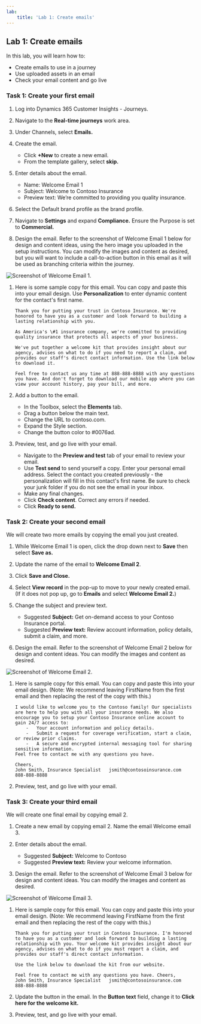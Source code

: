 ```yaml
---
lab:
    title: 'Lab 1: Create emails'
---
```


## Lab 1: Create emails 

In this lab, you will learn how to:
- Create emails to use in a journey
- Use uploaded assets in an email
- Check your email content and go live

### Task 1: Create your first email
1. Log into Dynamics 365 Customer Insights - Journeys.

1. Navigate to the **Real-time journeys** work area.

1. Under Channels, select **Emails.**

1. Create the email.
   - Click **+New** to create a new email.
   - From the template gallery, select **skip.**

1. Enter details about the email.
   - Name: Welcome Email 1
   - Subject: Welcome to Contoso Insurance
   - Preview text: We’re committed to providing you quality insurance.

1. Select the Default brand profile as the brand profile.

1. Navigate to **Settings** and expand **Compliance.** Ensure the Purpose is set to **Commercial.**

1. Design the email. Refer to the screenshot of Welcome Email 1 below for design and content ideas, using the hero image you uploaded in the setup instructions. You can modify the images and content as desired, but you will want to include a call-to-action button in this email as it will be used as branching criteria within the journey.

![Screenshot of Welcome Email 1.](../media/welcome-email-1-example.png) 

1. Here is some sample copy for this email. You can copy and paste this into your email design. Use **Personalization** to enter dynamic content for the contact's first name. 

    ```
    Thank you for putting your trust in Contoso Insurance. We're honored to have you as a customer and look forward to building a lasting relationship with you. 
 
    As America's \#1 insurance company, we're committed to providing quality insurance that protects all aspects of your business. 
 
    We've put together a welcome kit that provides insight about our agency, advises on what to do if you need to report a claim, and provides our staff's direct contact information. Use the link below to download it. 
 
    Feel free to contact us any time at 888-888-8888 with any questions you have. And don't forget to download our mobile app where you can view your account history, pay your bill, and more. 
    ```

1. Add a button to the email. 

    - In the Toolbox, select the **Elements** tab. 
    - Drag a button below the main text. 
    - Change the URL to contoso.com. 
    - Expand the Style section. 
    - Change the button color to #0076ad. 

1.	Preview, test, and go live with your email. 

    - Navigate to the **Preview and test** tab of your email to review your email. 
    - Use **Test send** to send yourself a copy. Enter your personal email address. Select the contact you created previously - the personalization will fill in this contact's first name. Be sure to check your junk folder if you do not see the email in your inbox. 
    - Make any final changes. 
    - Click **Check content**. Correct any errors if needed. 
    - Click **Ready to send.** 

### Task 2: Create your second email
We will create two more emails by copying the email you just created.

1. While Welcome Email 1 is open, click the drop down next to **Save** then select **Save as.**

1. Update the name of the email to **Welcome Email 2**. 

1. Click **Save and Close.**

1. Select **View record** in the pop-up to move to your newly created email. (If it does not pop up, go to **Emails** and select **Welcome Email 2.**)

1. Change the subject and preview text.
    - Suggested **Subject:** Get on-demand access to your Contoso Insurance portal.
    - Suggested **Preview text:** Review account information, policy details, submit a claim, and more.

1. Design the email. Refer to the screenshot of Welcome Email 2 below for design and content ideas. You can modify the images and content as desired. 

![Screenshot of Welcome Email 2.](../media/welcome-email-2-example.png) 

1. Here is sample copy for this email. You can copy and paste this into your email design. (Note: We recommend leaving FirstName from the first email and then replacing the rest of the copy with this.) 

    ```
    I would like to welcome you to the Contoso family! Our specialists are here to help you with all your insurance needs. We also encourage you to setup your Contoso Insurance online account to gain 24/7 access to:  
        -	Your account information and policy details. 
        -	Submit a request for coverage verification, start a claim, or review prior claims. 
        -	A secure and encrypted internal messaging tool for sharing sensitive information. 
    Feel free to contact me with any questions you have. 
        
    Cheers, 
    John Smith, Insurance Specialist   jsmith@contosoinsurance.com 
    888-888-8888 

1. Preview, test, and go live with your email.

### Task 3: Create your third email
We will create one final email by copying email 2.

1. Create a new email by copying email 2. Name the email Welcome email 3. 

1. Enter details about the email.
    - Suggested **Subject:** Welcome to Contoso
    - Suggested **Preview text:** Review your welcome information.

1. Design the email. Refer to the screenshot of Welcome Email 3 below for design and content ideas. You can modify the images and content as desired. 

![Screenshot of Welcome Email 3.](../media/welcome-email-3-example.png) 

1. Here is sample copy for this email. You can copy and paste this into your email design. (Note: We recommend leaving FirstName from the first email and then replacing the rest of the copy with this.) 

    ```
    Thank you for putting your trust in Contoso Insurance. I'm honored to have you as a customer and look forward to building a lasting relationship with you. Your welcome kit provides insight about our agency, advises on what to do if you must report a claim, and provides our staff's direct contact information. 

    Use the link below to download the kit from our website.
    
    Feel free to contact me with any questions you have. Cheers, 
    John Smith, Insurance Specialist   jsmith@contosoinsurance.com 
    888-888-8888 

1. Update the button in the email. In the **Button text** field, change it to **Click here for the welcome kit.**

1. Preview, test, and go live with your email.
